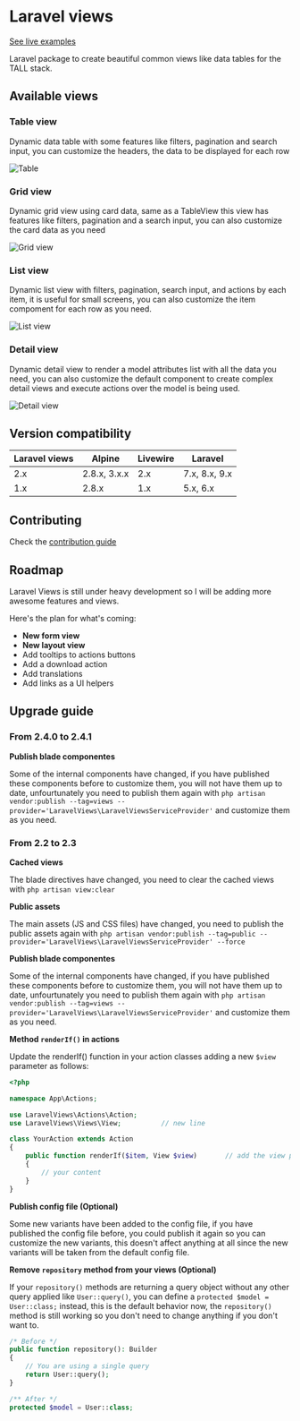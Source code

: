 # Laravel views

[See live examples](https://laravelviews.com/examples/table-view)

Laravel package to create beautiful common views like data tables for the TALL stack.

<!-- ![](/img/docs/laravel-views.png) -->


## Available views
### Table view

Dynamic data table with some features like filters, pagination and search input, you can customize the headers, the data to be displayed for each row

![Table](/img/docs/table.png)

### Grid view

Dynamic grid view using card data, same as a TableView this view has features like filters, pagination and a search input, you can also customize the card data as you need

![Grid view](/img/docs/grid.png)

### List view

Dynamic list view with filters, pagination, search input, and actions by each item, it is useful for small screens, you can also customize the item compoment for each row as you need.

![List view](/img/docs/list.png)

### Detail view
Dynamic detail view to render a model attributes list with all the data you need, you can also customize the default component to create complex detail views and execute actions over the model is being used.

![Detail view](/img/docs/detail.png)

## Version compatibility
|Laravel views|Alpine|Livewire|Laravel|
|-|-|-|-|
|2.x|2.8.x, 3.x.x|2.x|7.x, 8.x, 9.x|
|1.x|2.8.x|1.x|5.x, 6.x|


## Contributing

Check the [contribution guide](CONTRIBUTING.md)

## Roadmap

Laravel Views is still under heavy development so I will be adding more awesome features and views.

Here's the plan for what's coming:

- **New form view**
- **New layout view**
- Add tooltips to actions buttons
- Add a download action
- Add translations
- Add links as a UI helpers

## Upgrade guide
### From 2.4.0 to 2.4.1
**Publish blade componentes**

Some of the internal components have changed, if you have published these components before to customize them, you will not have them up to date, unfourtunately you need to publish them again with `php artisan vendor:publish --tag=views --provider='LaravelViews\LaravelViewsServiceProvider'` and customize them as you need.

### From 2.2 to 2.3
**Cached views**

The blade directives have changed, you need to clear the cached views with `php artisan view:clear`

**Public assets**

The main assets (JS and CSS files) have changed, you need to publish the public assets again with `php artisan vendor:publish --tag=public --provider='LaravelViews\LaravelViewsServiceProvider' --force`

**Publish blade componentes**

Some of the internal components have changed, if you have published these components before to customize them, you will not have them up to date, unfourtunately you need to publish them again with `php artisan vendor:publish --tag=views --provider='LaravelViews\LaravelViewsServiceProvider'` and customize them as you need.

**Method `renderIf()` in actions**

Update the renderIf() function in your action classes adding a new `$view` parameter as follows:
  ```php
  <?php

  namespace App\Actions;

  use LaravelViews\Actions\Action;
  use LaravelViews\Views\View;          // new line

  class YourAction extends Action
  {
      public function renderIf($item, View $view)       // add the view parameter
      {
          // your content
      }
  }
  ```
**Publish config file (Optional)**

Some new variants have been added to the config file, if you have published the config file before, you could publish it again so you can customize the new variants, this doesn't affect anything at all since the new variants will be taken from the default config file.

**Remove `repository` method from your views (Optional)**

If your `repository()` methods are returning a query object without any other query applied like `User::query()`, you can define a `protected $model = User::class;` instead, this is the default behavior now, the `repository()` method is still working so you don't need to change anything if you don't want to.

```php
/* Before */
public function repository(): Builder
{
    // You are using a single query
    return User::query();
}

/** After */
protected $model = User::class;
```
